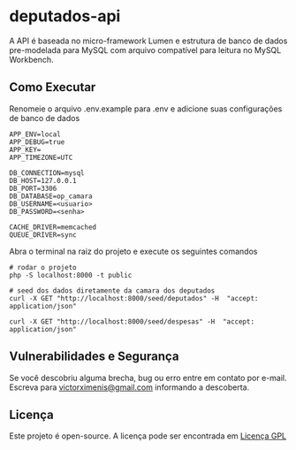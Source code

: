 # deputados-api

A API é baseada no micro-framework Lumen e estrutura de banco de dados pre-modelada para MySQL com arquivo compatível para leitura no MySQL Workbench.

## Como Executar

Renomeie o arquivo .env.example para .env e adicione suas configurações de banco de dados

    APP_ENV=local
    APP_DEBUG=true
    APP_KEY=
    APP_TIMEZONE=UTC

    DB_CONNECTION=mysql
    DB_HOST=127.0.0.1
    DB_PORT=3306
    DB_DATABASE=op_camara
    DB_USERNAME=<usuario>
    DB_PASSWORD=<senha>

    CACHE_DRIVER=memcached
    QUEUE_DRIVER=sync

Abra o terminal na raiz do projeto e execute os seguintes comandos

    # rodar o projeto
    php -S localhost:8000 -t public

    # seed dos dados diretamente da camara dos deputados
    curl -X GET "http://localhost:8000/seed/deputados" -H  "accept: application/json"

    curl -X GET "http://localhost:8000/seed/despesas" -H  "accept: application/json"

## Vulnerabilidades e Segurança

Se você descobriu alguma brecha, bug ou erro entre em contato por e-mail. Escreva para victorximenis@gmail.com informando a descoberta.

## Licença

Este projeto é open-source. A licença pode ser encontrada em [Licença GPL](https://github.com/OsPoliticosPontoCom/deputados-api/blob/master/LICENSE)
